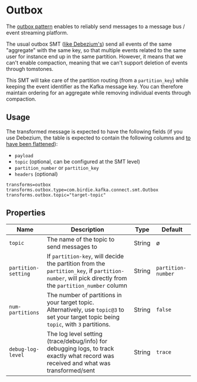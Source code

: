 # Outbox

The [outbox pattern](https://microservices.io/patterns/data/transactional-outbox.html) enables to reliably send messages
to a message bus / event streaming platform. 

The usual outbox SMT ([like Debezium's](https://debezium.io/documentation/reference/transformations/outbox-event-router.html))
send all events of the same "aggregate" with the same key, so that multiple events related to the same user for instance
end up in the same partition. However, it means that we can't enable compaction, meaning that we can't support deletion
of events through tomstones.

This SMT will take care of the partition routing (from a `partition_key`) while keeping the event identifier as the Kafka
message key. You can therefore maintain ordering for an aggregate while removing individual events through compaction.

## Usage

The transformed message is expected to have the following fields (if you use Debezium, the table is expected to contain 
the following columns and [to have been flattened](https://debezium.io/documentation/reference/transformations/event-flattening.html)):
- `payload`
- `topic` (optional, can be configured at the SMT level)
- `partition_number` or `partition_key`
- `headers` (optional)

```
transforms=outbox
transforms.outbox.type=com.birdie.kafka.connect.smt.Outbox
transforms.outbox.topic="target-topic"
```

## Properties

|Name|Description|Type|Default|
|---|---|---|---|
|`topic`| The name of the topic to send messages to | String | ø |
|`partition-setting`| If `partition-key`, will decide the partition from the `partition_key`, if `partition-number`, will pick directly from the `partition_number` column | String | `partition-number` |
|`num-partitions`| The number of partitions in your target topic. Alternatively, use `topic@3` to set your target topic being `topic`, with `3` partitions. | String | `false` |
| `debug-log-level` | The log level setting (trace/debug/info) for debugging logs, to track exactly what record was received and what was transformed/sent | String | `trace`
